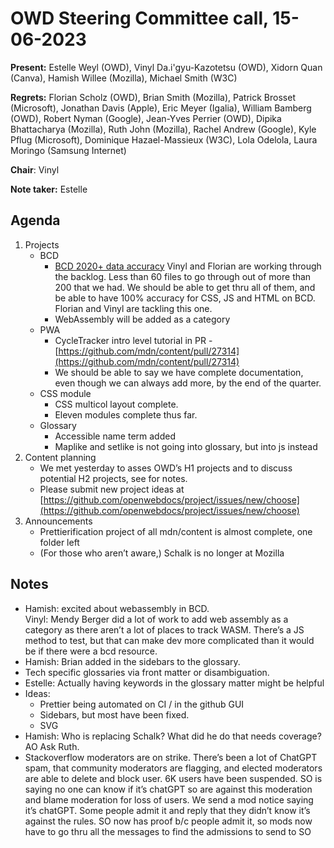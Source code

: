 # OWD Steering Committee call, 15-06-2023

**Present:** Estelle Weyl (OWD), Vinyl Da.i'gyu-Kazotetsu (OWD), Xidorn Quan (Canva), Hamish Willee (Mozilla), Michael Smith (W3C)

**Regrets:** Florian Scholz (OWD), Brian Smith (Mozilla), Patrick Brosset (Microsoft), Jonathan Davis (Apple), Eric Meyer (Igalia), William Bamberg (OWD), Robert Nyman (Google), Jean-Yves Perrier (OWD), Dipika Bhattacharya (Mozilla), Ruth John (Mozilla),  Rachel Andrew (Google), Kyle Pflug (Microsoft),  Dominique Hazael-Massieux (W3C),  Lola Odelola, Laura Moringo (Samsung Internet)

**Chair**: Vinyl

**Note taker:** Estelle

## Agenda

1. Projects
    - BCD
        - [BCD 2020+ data accuracy](https://github.com/openwebdocs/project/issues/85) Vinyl and Florian are working through the backlog. Less than 60 files to go through out of more than 200 that we had. We should be able to get thru all of them, and be able to have 100% accuracy for CSS, JS and HTML on BCD. Florian and Vinyl are tackling this one.
        - WebAssembly will be added as a category
    - PWA
        - CycleTracker intro level tutorial in PR - [https://github.com/mdn/content/pull/27314](https://github.com/mdn/content/pull/27314)
        - We should be able to say we have complete documentation, even though we can always add more, by the end of the quarter.
    - CSS module
        - CSS multicol layout complete.
        - Eleven modules complete thus far.
    - Glossary
        - Accessible name term added
        - Maplike and setlike is not going into glossary, but into js instead
2. Content planning
    - We met yesterday to asses OWD’s H1 projects and to discuss potential H2 projects, see  for notes.
    - Please submit new project ideas at [https://github.com/openwebdocs/project/issues/new/choose](https://github.com/openwebdocs/project/issues/new/choose)
3. Announcements
    - Prettierification project of all mdn/content is almost complete, one folder left
    - (For those who aren’t aware,) Schalk is no longer at Mozilla

## Notes

- Hamish: excited about webassembly in BCD. \
Vinyl: Mendy Berger did a lot of work to add web assembly as a category as there aren’t a lot of places to track WASM. There’s a JS method to test, but that can make dev more complicated than it would be if there were a bcd resource.
- Hamish: Brian added in the sidebars to the glossary.
- Tech specific glossaries via front matter or disambiguation.
- Estelle: Actually having keywords in the glossary matter might be helpful
- Ideas:
  - Prettier being automated on CI / in the github GUI
  - Sidebars, but most have been fixed.
  - SVG
- Hamish: Who is replacing Schalk? What did he do that needs coverage? AO Ask Ruth.
- Stackoverflow moderators are on strike. There’s been a lot of ChatGPT spam, that community moderators are flagging, and elected moderators are able to delete and block user. 6K users have been suspended. SO is saying no one can know if it’s chatGPT so are against this moderation and blame moderation for loss of users. We send a mod notice saying it’s chatGPT. Some people admit it and reply that they didn’t know it’s against the rules. SO now has proof b/c people admit it, so mods now have to go thru all the messages to find the admissions to send to SO
